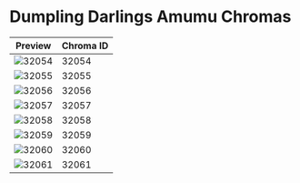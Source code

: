 # Dumpling Darlings Amumu Chromas

| Preview | Chroma ID |
|---------|-----------|
| ![32054](https://raw.communitydragon.org/latest/plugins/rcp-be-lol-game-data/global/default/v1/champion-chroma-images/32/32054.png) | 32054 |
| ![32055](https://raw.communitydragon.org/latest/plugins/rcp-be-lol-game-data/global/default/v1/champion-chroma-images/32/32055.png) | 32055 |
| ![32056](https://raw.communitydragon.org/latest/plugins/rcp-be-lol-game-data/global/default/v1/champion-chroma-images/32/32056.png) | 32056 |
| ![32057](https://raw.communitydragon.org/latest/plugins/rcp-be-lol-game-data/global/default/v1/champion-chroma-images/32/32057.png) | 32057 |
| ![32058](https://raw.communitydragon.org/latest/plugins/rcp-be-lol-game-data/global/default/v1/champion-chroma-images/32/32058.png) | 32058 |
| ![32059](https://raw.communitydragon.org/latest/plugins/rcp-be-lol-game-data/global/default/v1/champion-chroma-images/32/32059.png) | 32059 |
| ![32060](https://raw.communitydragon.org/latest/plugins/rcp-be-lol-game-data/global/default/v1/champion-chroma-images/32/32060.png) | 32060 |
| ![32061](https://raw.communitydragon.org/latest/plugins/rcp-be-lol-game-data/global/default/v1/champion-chroma-images/32/32061.png) | 32061 |